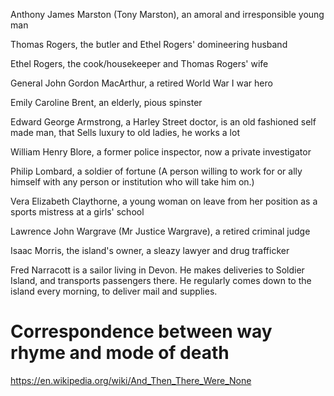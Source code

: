 Anthony James Marston (Tony Marston), an amoral and irresponsible young man

Thomas Rogers, the butler and Ethel Rogers' domineering husband

Ethel Rogers, the cook/housekeeper and Thomas Rogers' wife

General John Gordon MacArthur, a retired World War I war hero

Emily Caroline Brent, an elderly, pious spinster

Edward George Armstrong, a Harley Street doctor, is an old fashioned self made man, that Sells luxury to old ladies, he works a lot

William Henry Blore, a former police inspector, now a private investigator

Philip Lombard, a soldier of fortune (A person willing to work for or ally himself with any person or institution who will take him on.)

Vera Elizabeth Claythorne, a young woman on leave from her position as a sports mistress at a girls' school

Lawrence John Wargrave (Mr Justice Wargrave), a retired criminal judge

Isaac Morris, the island's owner, a sleazy lawyer and drug trafficker

Fred Narracott is a sailor living in Devon. He makes deliveries to Soldier Island, and transports passengers there. He regularly comes down to the island every morning, to deliver mail and supplies.


# Correspondence between way rhyme and mode of death

https://en.wikipedia.org/wiki/And_Then_There_Were_None